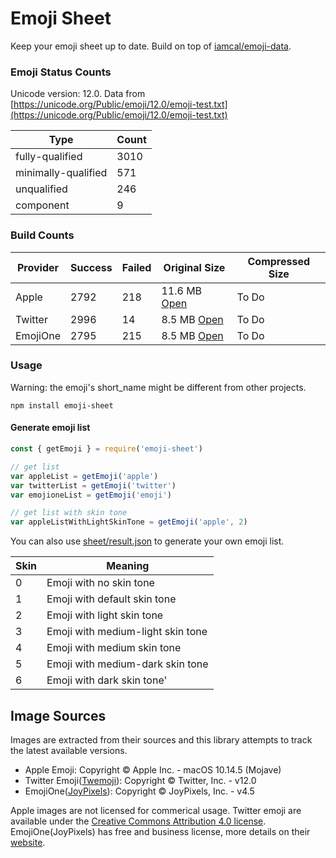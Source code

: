 # Emoji Sheet 

Keep your emoji sheet up to date. Build on top of [iamcal/emoji-data](https://github.com/iamcal/emoji-data).

### Emoji Status Counts
Unicode version: 12.0. Data from [https://unicode.org/Public/emoji/12.0/emoji-test.txt](https://unicode.org/Public/emoji/12.0/emoji-test.txt)

Type | Count
---- | ----
fully-qualified | 3010
minimally-qualified | 571
unqualified | 246
component | 9

### Build Counts
Provider | Success | Failed  | Original Size | Compressed Size
-------- | ------- | ------- | ------------- | ---------------
Apple | 2792 | 218 | 11.6 MB [Open](https://unpkg.com/emoji-sheet/sheet/apple_64.png) | To Do
Twitter | 2996 | 14 | 8.5 MB [Open](https://unpkg.com/emoji-sheet/sheet/twitter_64.png) | To Do
EmojiOne | 2795 | 215 | 8.5 MB [Open](https://unpkg.com/emoji-sheet/sheet/emojione_64.png) | To Do


### Usage
Warning: the emoji's short_name might be different from other projects.
```
npm install emoji-sheet
```
#### Generate emoji list
```javascript
const { getEmoji } = require('emoji-sheet')

// get list
var appleList = getEmoji('apple')
var twitterList = getEmoji('twitter')
var emojioneList = getEmoji('emoji')

// get list with skin tone
var appleListWithLightSkinTone = getEmoji('apple', 2)
```
You can also use [sheet/result.json](./sheet/result.json) to generate your own emoji list.

Skin | Meaning
----| ----
0 | Emoji with no skin tone
1 | Emoji with default skin tone
2 | Emoji with light skin tone
3 | Emoji with medium-light skin tone
4 | Emoji with medium skin tone
5 | Emoji with medium-dark skin tone
6 | Emoji with dark skin tone'


## Image Sources

Images are extracted from their sources and this library attempts to track the latest
available versions.

* Apple Emoji: Copyright &copy; Apple Inc. - macOS 10.14.5 (Mojave)
* Twitter Emoji([Twemoji](https://github.com/twitter/twemoji)): Copyright &copy; Twitter, Inc. - v12.0
* EmojiOne([JoyPixels](https://www.joypixels.com/)): Copyright &copy; JoyPixels, Inc. - v4.5

Apple images are not licensed for commerical usage. Twitter emoji are available under the [Creative Commons Attribution 4.0 license](https://github.com/twitter/twemoji/blob/gh-pages/LICENSE-GRAPHICS). EmojiOne(JoyPixels) has free and business license, more details on their [website](https://www.joypixels.com/licenses).


